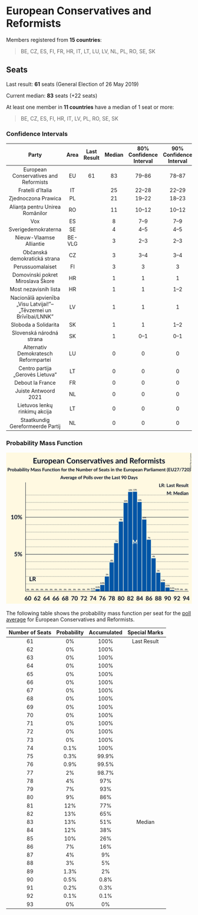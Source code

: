 # European Conservatives and Reformists

Members registered from **15 countries**:

> BE, CZ, ES, FI, FR, HR, IT, LT, LU, LV, NL, PL, RO, SE, SK

## Seats

Last result: **61** seats (General Election of 26 May 2019)

Current median: **83** seats (+22 seats)

At least one member in **11 countries** have a median of 1 seat or more:

> BE, CZ, ES, FI, HR, IT, LV, PL, RO, SE, SK

### Confidence Intervals

| Party | Area | Last Result | Median | 80% Confidence Interval | 90% Confidence Interval | 95% Confidence Interval | 99% Confidence Interval |
|:-----:|:----:|:-----------:|:------:|:-----------------------:|:-----------------------:|:-----------------------:|:-----------------------:|
| European Conservatives and Reformists | EU | 61 | 83 | 79–86 | 78–87 | 77–88 | 76–90 |
| Fratelli d’Italia | IT | | 25 | 22–28 | 22–29 | 21–29 | 20–30 |
| Zjednoczona Prawica | PL | | 21 | 19–22 | 18–23 | 18–23 | 17–24 |
| Alianța pentru Unirea Românilor | RO | | 11 | 10–12 | 10–12 | 10–12 | 9–12 |
| Vox | ES | | 8 | 7–9 | 7–9 | 6–9 | 6–10 |
| Sverigedemokraterna | SE | | 4 | 4–5 | 4–5 | 4–5 | 4–5 |
| Nieuw-Vlaamse Alliantie | BE-VLG | | 3 | 2–3 | 2–3 | 2–3 | 2–4 |
| Občanská demokratická strana | CZ | | 3 | 3–4 | 3–4 | 3–4 | 3–5 |
| Perussuomalaiset | FI | | 3 | 3 | 3 | 3–4 | 3–4 |
| Domovinski pokret Miroslava Škore | HR | | 1 | 1 | 1 | 1 | 0–1 |
| Most nezavisnih lista | HR | | 1 | 1 | 1–2 | 1–2 | 1–2 |
| Nacionālā apvienība „Visu Latvijai!”–„Tēvzemei un Brīvībai/LNNK” | LV | | 1 | 1 | 1 | 1 | 1 |
| Sloboda a Solidarita | SK | | 1 | 1 | 1–2 | 1–2 | 0–2 |
| Slovenská národná strana | SK | | 1 | 0–1 | 0–1 | 0–1 | 0–2 |
| Alternativ Demokratesch Reformpartei | LU | | 0 | 0 | 0 | 0 | 0 |
| Centro partija „Gerovės Lietuva“ | LT | | 0 | 0 | 0 | 0 | 0 |
| Debout la France | FR | | 0 | 0 | 0 | 0 | 0 |
| Juiste Antwoord 2021 | NL | | 0 | 0 | 0 | 0 | 0 |
| Lietuvos lenkų rinkimų akcija | LT | | 0 | 0 | 0 | 0 | 0 |
| Staatkundig Gereformeerde Partij | NL | | 0 | 0 | 0 | 0 | 0–1 |

### Probability Mass Function

![Graph with seats probability mass function not yet produced](average-2023-10-31-seats-pmf-europeanconservativesandreformists.png "Seats Probability Mass Function")

The following table shows the probability mass function per seat for the [poll average](average-2023-10-31.html) for European Conservatives and Reformists.

| Number of Seats | Probability | Accumulated | Special Marks |
|:---------------:|:-----------:|:-----------:|:-------------:|
| 61 | 0% | 100% | Last Result |
| 62 | 0% | 100% |  |
| 63 | 0% | 100% |  |
| 64 | 0% | 100% |  |
| 65 | 0% | 100% |  |
| 66 | 0% | 100% |  |
| 67 | 0% | 100% |  |
| 68 | 0% | 100% |  |
| 69 | 0% | 100% |  |
| 70 | 0% | 100% |  |
| 71 | 0% | 100% |  |
| 72 | 0% | 100% |  |
| 73 | 0% | 100% |  |
| 74 | 0.1% | 100% |  |
| 75 | 0.3% | 99.9% |  |
| 76 | 0.9% | 99.5% |  |
| 77 | 2% | 98.7% |  |
| 78 | 4% | 97% |  |
| 79 | 7% | 93% |  |
| 80 | 9% | 86% |  |
| 81 | 12% | 77% |  |
| 82 | 13% | 65% |  |
| 83 | 13% | 51% | Median |
| 84 | 12% | 38% |  |
| 85 | 10% | 26% |  |
| 86 | 7% | 16% |  |
| 87 | 4% | 9% |  |
| 88 | 3% | 5% |  |
| 89 | 1.3% | 2% |  |
| 90 | 0.5% | 0.8% |  |
| 91 | 0.2% | 0.3% |  |
| 92 | 0.1% | 0.1% |  |
| 93 | 0% | 0% |  |


